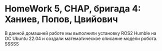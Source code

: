 # HomeWork 5, СНАР, бригада 4: Ханиев, Попов, Цвийович
В данной домашней работе мы выполнили установку ROS2 Humble на ОС Ubuntu 22.04 и создали математическое описание модели робота.
SSSSS











